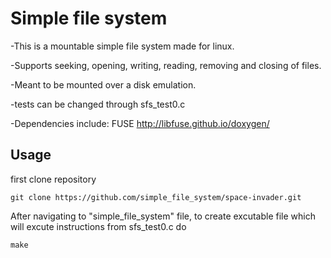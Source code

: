 # Simple file system
-This is a mountable simple file system made for linux.

-Supports seeking, opening, writing, reading, removing and closing of files.

-Meant to be mounted over a disk emulation.

-tests can be changed through sfs_test0.c

-Dependencies include: FUSE
http://libfuse.github.io/doxygen/

## Usage
first clone repository
```
git clone https://github.com/simple_file_system/space-invader.git
```

After navigating to "simple_file_system" file, to create excutable file which will excute instructions from sfs_test0.c do
```
make
```



